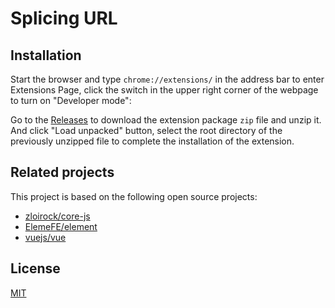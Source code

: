 # Splicing URL

## Installation

Start the browser and type `chrome://extensions/` in the address bar to enter Extensions Page, click the switch in the upper right corner of the webpage to turn on "Developer mode":

Go to the [Releases](https://github.com/LightAPIs/splicing-url/releases/latest) to download the extension package `zip` file and unzip it. And click "Load unpacked" button, select the root directory of the previously unzipped file to complete the installation of the extension.

## Related projects

This project is based on the following open source projects:

- [zloirock/core-js](https://github.com/zloirock/core-js)
- [ElemeFE/element](https://github.com/ElemeFE/element)
- [vuejs/vue](https://github.com/vuejs/vue)

## License

[MIT](/LICENSE)
